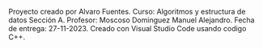 Proyecto creado por Alvaro Fuentes.
Curso: Algoritmos y estructura de datos Sección A.
Profesor: Moscoso Dominguez Manuel Alejandro.
Fecha de entrega: 27-11-2023.
Creado con Visual Studio Code usando codigo C++.